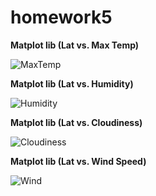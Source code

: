# homework5

**Matplot lib (Lat vs. Max Temp)**

![MaxTemp](https://user-images.githubusercontent.com/59490033/137642746-f2723039-86cf-4c71-b50c-36e126e73a0b.png)



**Matplot lib (Lat vs. Humidity)**

![Humidity](https://user-images.githubusercontent.com/59490033/137642756-22dc5cc0-fb75-40f7-94fa-9aaefcb2bca1.png)



**Matplot lib (Lat vs. Cloudiness)**

![Cloudiness](https://user-images.githubusercontent.com/59490033/137642766-185c714f-561d-4819-82c0-02fbdc9afde9.png)



**Matplot lib (Lat vs. Wind Speed)** 

![Wind](https://user-images.githubusercontent.com/59490033/137817734-cbb3387f-6d24-4e19-8a0d-dd76febcd8de.png)
